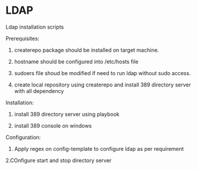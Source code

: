 # LDAP
Ldap installation scripts 


Prerequisites:

 1. createrepo package should be installed on target machine.

 2. hostname should be configured into /etc/hosts file

 3. sudoers file shoud be modified if need to run ldap without sudo access.

 4. create local repository using createrepo and install 389 directory server with all dependency


Installation:

 1. install 389 directory server using playbook 

 2. install 389 console on windows


Configuration:

 1. Apply regex on config-template to configure ldap as per requirement
 
 2.COnfigure start and stop directory server
 
 
 
 


 

